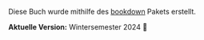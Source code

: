 Diese Buch wurde mithilfe des [bookdown](https://github.com/rstudio/bookdown) Pakets erstellt. 

__Aktuelle Version:__ Wintersemester 2024 :construction:


